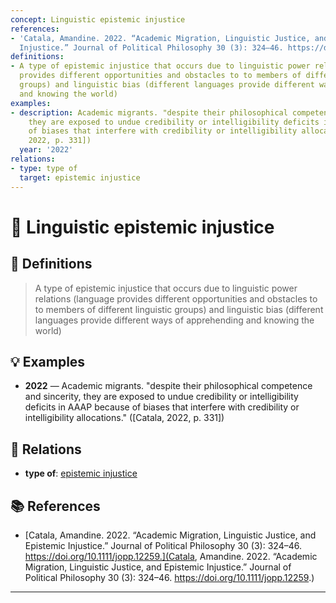 ```yaml
---
concept: Linguistic epistemic injustice
references:
- 'Catala, Amandine. 2022. “Academic Migration, Linguistic Justice, and Epistemic
  Injustice.” Journal of Political Philosophy 30 (3): 324–46. https://doi.org/10.1111/jopp.12259.'
definitions:
- A type of epistemic injustice that occurs due to linguistic power relations (language
  provides different opportunities and obstacles to to members of different linguistic
  groups) and linguistic bias (different languages provide different ways of apprehending
  and knowing the world)
examples:
- description: Academic migrants. "despite their philosophical competence and sincerity,
    they are exposed to undue credibility or intelligibility deficits in AAAP because
    of biases that interfere with credibility or intelligibility allocations." ([Catala,
    2022, p. 331])
  year: '2022'
relations:
- type: type of
  target: epistemic injustice
---
```


# 🧠 Linguistic epistemic injustice

## 📖 Definitions

> A type of epistemic injustice that occurs due to linguistic power relations (language provides different opportunities and obstacles to to members of different linguistic groups) and linguistic bias (different languages provide different ways of apprehending and knowing the world)

## 💡 Examples

- **2022** — Academic migrants. "despite their philosophical competence and sincerity, they are exposed to undue credibility or intelligibility deficits in AAAP because of biases that interfere with credibility or intelligibility allocations." ([Catala, 2022, p. 331])

## 🔗 Relations

- **type of**: [epistemic injustice](./epistemic-injustice.md)

## 📚 References

- [Catala, Amandine. 2022. “Academic Migration, Linguistic Justice, and Epistemic Injustice.” Journal of Political Philosophy 30 (3): 324–46. https://doi.org/10.1111/jopp.12259.](Catala, Amandine. 2022. “Academic Migration, Linguistic Justice, and Epistemic Injustice.” Journal of Political Philosophy 30 (3): 324–46. https://doi.org/10.1111/jopp.12259.)


---

<script src="https://giscus.app/client.js"
        data-repo="natesheehan/conceptcartography"
        data-repo-id="R_kgDOPB5QiQ"
        data-category="General"
        data-category-id="DIC_kwDOPB5Qic4CsAxd"
        data-mapping="pathname"
        data-strict="0"
        data-reactions-enabled="1"
        data-emit-metadata="0"
        data-input-position="bottom"
        data-theme="catppuccin_mocha"
        data-lang="en"
        crossorigin="anonymous"
        async>
</script>
